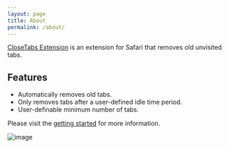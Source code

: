 ```yaml
---
layout: page
title: About
permalink: /about/
---
```


[CloseTabs Extension](https://itunes.apple.com/app/id1508584686) is an extension for Safari that removes old unvisited tabs.

## Features

- Automatically removes old tabs.
- Only removes tabs after a user-defined idle time period.
- User-definable minimum number of tabs.

Please visit the [getting started](/CloseTabsExtension/getting-started) for more information.

![image](/CloseTabsExtension/images/advertisement.jpg)

